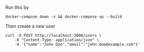 Run this by

```
docker-compose down -v && docker-compose up --build
```

Then create a new user

```
curl -X POST http://localhost:3000/users \
    -H "Content-Type: application/json" \
    -d '{"name":"John Doe","email":"john.doe@example.com"}'
```
